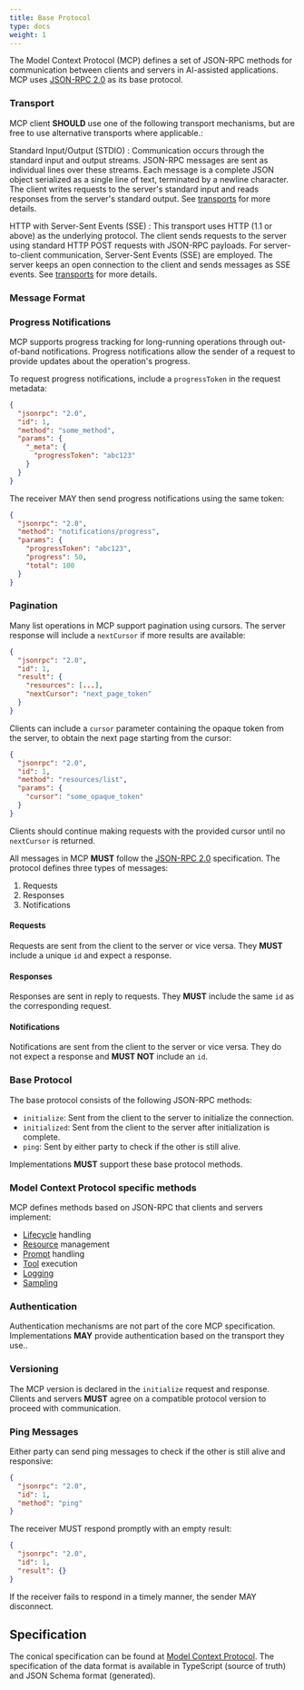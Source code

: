 ```yaml
---
title: Base Protocol
type: docs
weight: 1
---
```


The Model Context Protocol (MCP) defines a set of JSON-RPC methods for communication between clients and servers in AI-assisted applications. MCP uses [JSON-RPC 2.0](https://www.jsonrpc.org/specification) as its base protocol.

### Transport

MCP client **SHOULD** use one of the following transport mechanisms, but are free to use alternative transports where applicable.:

Standard Input/Output (STDIO)
: Communication occurs through the standard input and output streams. JSON-RPC
  messages are sent as individual lines over these streams. Each message is a
  complete JSON object serialized as a single line of text, terminated by a
  newline character. The client writes requests to the server's standard input
  and reads responses from the server's standard output.  See [transports](transports.md) for more details.

HTTP with Server-Sent Events (SSE)
: This transport uses HTTP (1.1 or above) as the underlying protocol. The client sends
  requests to the server using standard HTTP POST requests with JSON-RPC
  payloads. For server-to-client communication, Server-Sent Events (SSE) are
  employed. The server keeps an open connection to the client and sends
  messages as SSE events. See [transports](transports.md) for more details.

### Message Format

### Progress Notifications

MCP supports progress tracking for long-running operations through out-of-band notifications. Progress notifications allow the sender of a request to provide updates about the operation's progress.

To request progress notifications, include a `progressToken` in the request metadata:

```json
{
  "jsonrpc": "2.0",
  "id": 1,
  "method": "some_method",
  "params": {
    "_meta": {
      "progressToken": "abc123"
    }
  }
}
```

The receiver MAY then send progress notifications using the same token:

```json
{
  "jsonrpc": "2.0",
  "method": "notifications/progress",
  "params": {
    "progressToken": "abc123",
    "progress": 50,
    "total": 100
  }
}
```

### Pagination

Many list operations in MCP support pagination using cursors. The server response will include a `nextCursor` if more results are available:

```json
{
  "jsonrpc": "2.0",
  "id": 1,
  "result": {
    "resources": [...],
    "nextCursor": "next_page_token"
  }
}
```

Clients can include a `cursor` parameter containing the opaque token from the server,
to obtain the next page starting from the cursor:

```json
{
  "jsonrpc": "2.0",
  "id": 1,
  "method": "resources/list",
  "params": {
    "cursor": "some_opaque_token"
  }
}
```


Clients should continue making requests with the provided cursor until no `nextCursor` is returned.

All messages in MCP **MUST** follow the [JSON-RPC 2.0](https://www.jsonrpc.org/specification) specification. The protocol defines three types of messages:

1. Requests
2. Responses
3. Notifications

#### Requests

Requests are sent from the client to the server or vice versa. They **MUST** include a unique `id` and expect a response.

#### Responses

Responses are sent in reply to requests. They **MUST** include the same `id` as the corresponding request.

#### Notifications

Notifications are sent from the client to the server or vice versa. They do not expect a response and **MUST NOT** include an `id`.

### Base Protocol

The base protocol consists of the following JSON-RPC methods:

- `initialize`: Sent from the client to the server to initialize the connection.
- `initialized`: Sent from the client to the server after initialization is complete.
- `ping`: Sent by either party to check if the other is still alive.

Implementations **MUST** support these base protocol methods.

### Model Context Protocol specific methods

MCP defines methods based on JSON-RPC that clients and servers implement:

- [Lifecycle](lifecycle.md) handling
- [Resource](resources.md) management
- [Prompt](prompts.md) handling
- [Tool](tools.md) execution
- [Logging](logging.md)
- [Sampling](sampling.md)

### Authentication

Authentication mechanisms are not part of the core MCP specification. Implementations **MAY** provide authentication based on the transport they use..

### Versioning

The MCP version is declared in the `initialize` request and response. Clients and servers **MUST** agree on a compatible protocol version to proceed with communication.

### Ping Messages

Either party can send ping messages to check if the other is still alive and responsive:

```json
{
  "jsonrpc": "2.0",
  "id": 1,
  "method": "ping"
}
```

The receiver MUST respond promptly with an empty result:

```json
{
  "jsonrpc": "2.0",
  "id": 1,
  "result": {}
}
```

If the receiver fails to respond in a timely manner, the sender MAY disconnect.

## Specification

The conical specification can be found at [Model Context Protocol](http://github.com/modelcontextprotocol/spec/tree/main/spec/schema.ts). The specification of the data format
is available in TypeScript (source of truth) and JSON Schema format (generated).
